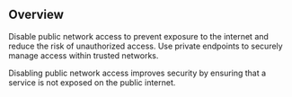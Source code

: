 ## Overview

Disable public network access to prevent exposure to the internet and reduce the risk of unauthorized access. Use private endpoints to securely manage access within trusted networks.

Disabling public network access improves security by ensuring that a service is not exposed on the public internet.
